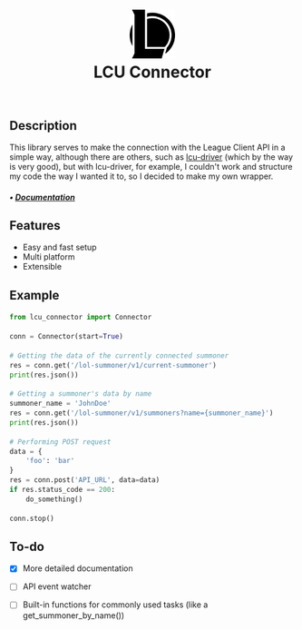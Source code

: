 <div align="center">
  <h1>
    <img
      src="https://raw.githubusercontent.com/pySiriusDev/lcu-connector/main/docs/public/icon.png"
      width="80px"
    /><br />LCU Connector
  </h1>
</div>
<p align="center">
  <a href="https://lcu-connector.vercel.app/" target="_blank"
    ><img
      alt=""
      src="https://img.shields.io/badge/Website-EA4C89?style=normal&logo=dribbble&logoColor=white"
      style="vertical-align: center"
  /></a>
  <a href="https://twitter.com/_siriusbeck" target="_blank"
    ><img
      alt=""
      src="https://img.shields.io/badge/Twitter-1DA1F2?style=normal&logo=twitter&logoColor=white"
      style="vertical-align: center"
  /></a>
  <a href="https://www.instagram.com/biellviana" target="_blank"
    ><img
      alt=""
      src="https://img.shields.io/badge/Instagram-E4405F?style=normal&logo=instagram&logoColor=white"
      style="vertical-align: center"
  /></a>
</p>

## Description
This library serves to make the connection with the League Client API in a simple way, although there are others, such as [lcu-driver](https://github.com/sousa-andre/lcu-driver) (which by the way is very good), but with lcu-driver, for example, I couldn't work and structure my code the way I wanted it to, so I decided to make my own wrapper.
##### • [Documentation](https://lcu-connector.vercel.app/guide)

## Features
- Easy and fast setup
- Multi platform
- Extensible

## Example
```python
from lcu_connector import Connector

conn = Connector(start=True)

# Getting the data of the currently connected summoner
res = conn.get('/lol-summoner/v1/current-summoner')
print(res.json())

# Getting a summoner's data by name
summoner_name = 'JohnDoe'
res = conn.get('/lol-summoner/v1/summoners?name={summoner_name}')
print(res.json())

# Performing POST request
data = {
    'foo': 'bar'
}
res = conn.post('API_URL', data=data)
if res.status_code == 200:
    do_something()

conn.stop()
```

## To-do
- [x] More detailed documentation
- [ ] API event watcher
- [ ] Built-in functions for commonly used tasks (like a get_summoner_by_name())
    
